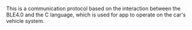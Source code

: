 This is a communication protocol based on the interaction between the BLE4.0 and the C language, which is used for app to operate on the car's vehicle system.

